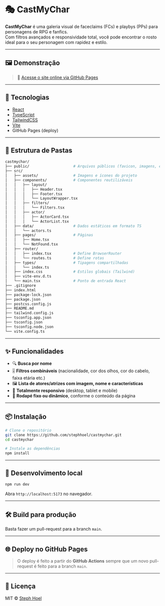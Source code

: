 # 🎭 CastMyChar

**CastMyChar** é uma galeria visual de faceclaims (FCs) e playbys (PPs) para personagens de RPG e fanfics.  
Com filtros avançados e responsividade total, você pode encontrar o rosto ideal para o seu personagem com rapidez e estilo.

---

## 🖼️ Demonstração

> 🔗 [Acesse o site online via GitHub Pages](https://stephhoel.github.io/castmychar)

<!--
  Quero implementar:
  - ~~[entender] HMR mais leve e rápido~~
  - ~~Extrair services e utils~~
  - ~~Biome + Tipagem Mais Estrita~~
  - ~~Otimização da Build com Vite~~
  - ~~Lazy loading de imagens~~
  - ~~Code Splitting via Rotas Dinâmicas~~
  - Melhor experiência de dev
  - Testes automatizados
  - Paginação ou infinite scroll
  - Validação e animações com feedback
  - Página de solicitação de inclusão de PP (com todos os campos)
  - Página de solicitação de edição de PP (com nome do pp sem possibilidade de edição + campo para dizer oq precisa ser editado)
-->

---

## 🚀 Tecnologias

- [React](https://reactjs.org/)
- [TypeScript](https://www.typescriptlang.org/)
- [TailwindCSS](https://tailwindcss.com/)
- [Vite](https://vitejs.dev/)
- GitHub Pages (deploy)

---

## 📁 Estrutura de Pastas

```bash
castmychar/
├── public/                    # Arquivos públicos (favicon, imagens, etc.)
├── src/
│   ├── assets/                # Imagens e ícones do projeto
│   ├── components/            # Componentes reutilizáveis
│   │   ├── layout/
│   │   │   ├── Header.tsx
│   │   │   ├── Footer.tsx
│   │   │   └── LayoutWrapper.tsx
│   │   ├── filters/
│   │   │   └── Filters.tsx
│   │   ├── actor/
│   │   │   ├── ActorCard.tsx
│   │   │   └── ActorList.tsx
│   ├── data/                  # Dados estáticos em formato TS
│   │   └── actors.ts
│   ├── pages/                 # Páginas
│   │   ├── Home.tsx
│   │   └── NotFound.tsx
│   ├── router/
│   │   ├── index.tsx          # Define BrowserRouter
│   │   └── routes.ts          # Define rotas
│   ├── types/                 # Tipagens compartilhadas
│   │   └── index.ts
│   ├── index.css              # Estilos globais (Tailwind)
│   ├── vite-env.d.ts
│   └── main.tsx               # Ponto de entrada React
├── .gitignore
├── index.html
├── package-lock.json
├── package.json
├── postcss.config.js
├── README.md
├── tailwind.config.js
├── tsconfig.app.json
├── tsconfig.json
├── tsconfig.node.json
└── vite.config.ts
````

---

## ✨ Funcionalidades

* 🔍 **Busca por nome**
* 🎚️ **Filtros combináveis** (nacionalidade, cor dos olhos, cor do cabelo, faixa etária etc.)
* 🖼️ **Lista de atores/atrizes com imagem, nome e características**
* 📱 **Totalmente responsivo** (desktop, tablet e mobile)
* 🦶 **Rodapé fixo ou dinâmico**, conforme o conteúdo da página

---

## 📦 Instalação

```bash
# Clone o repositório
git clone https://github.com/stephhoel/castmychar.git
cd castmychar

# Instale as dependências
npm install
```

---

## 🧪 Desenvolvimento local

```bash
npm run dev
```

Abra `http://localhost:5173` no navegador.

---

## 🛠️ Build para produção

Basta fazer um pull-request para a branch `main`.

---

## 🌐 Deploy no GitHub Pages

> O deploy é feito a partir do **GitHub Actions** sempre que um novo pull-request é feito para a branch `main`.

---

## 📖 Licença

MIT © [Steph Hoel](https://github.com/stephhoel)
